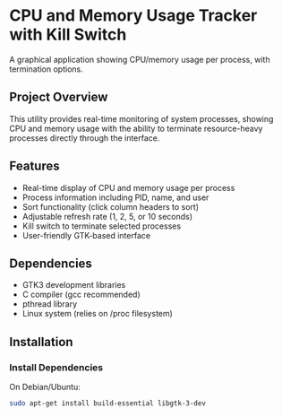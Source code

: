 # CPU and Memory Usage Tracker with Kill Switch

A graphical application showing CPU/memory usage per process, with termination options.

## Project Overview

This utility provides real-time monitoring of system processes, showing CPU and memory usage with the ability to terminate resource-heavy processes directly through the interface.

## Features

- Real-time display of CPU and memory usage per process
- Process information including PID, name, and user
- Sort functionality (click column headers to sort)
- Adjustable refresh rate (1, 2, 5, or 10 seconds)
- Kill switch to terminate selected processes
- User-friendly GTK-based interface

## Dependencies

- GTK3 development libraries
- C compiler (gcc recommended)
- pthread library
- Linux system (relies on /proc filesystem)

## Installation

### Install Dependencies

On Debian/Ubuntu:
```bash
sudo apt-get install build-essential libgtk-3-dev